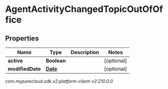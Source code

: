 # AgentActivityChangedTopicOutOfOffice


## Properties

| Name | Type | Description | Notes |
| ------------ | ------------- | ------------- | ------------- |
| **active** | **Boolean** |  |  [optional] |
| **modifiedDate** | [**Date**](Date) |  |  [optional] |




_com.mypurecloud.sdk.v2:platform-client-v2:210.0.0_
